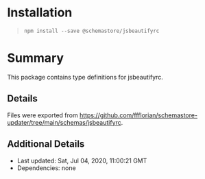 # Installation
> `npm install --save @schemastore/jsbeautifyrc`

# Summary
This package contains type definitions for jsbeautifyrc.

## Details
Files were exported from https://github.com/ffflorian/schemastore-updater/tree/main/schemas/jsbeautifyrc.

## Additional Details
* Last updated: Sat, Jul 04, 2020, 11:00:21 GMT
* Dependencies: none
